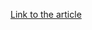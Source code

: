 [Link to the article](https://research.openanalysis.net/bumblebee/malware/loader/unpacking/2022/05/12/bumblebee_loader.html)
